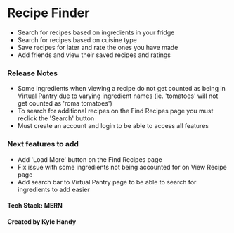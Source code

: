 # Recipe Finder
- Search for recipes based on ingredients in your fridge
- Search for recipes based on cuisine type
- Save recipes for later and rate the ones you have made
- Add friends and view their saved recipes and ratings


### Release Notes
- Some ingredients when viewing a recipe do not get counted as being in Virtual Pantry due to varying ingredient names (ie. 'tomatoes' will not get counted as 'roma tomatoes')
- To search for additional recipes on the Find Recipes page you must reclick the 'Search' button
- Must create an account and login to be able to access all features


### Next features to add
- Add 'Load More' button on the Find Recipes page
- Fix issue with some ingredients not being accounted for on View Recipe page
- Add search bar to Virtual Pantry page to be able to search for ingredients to add easier

#### Tech Stack: MERN
#### Created by Kyle Handy

